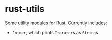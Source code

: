 rust-utils
==========

Some utility modules for Rust. Currently includes:
* `Joiner`, which prints `Iterator`s as `String`s
